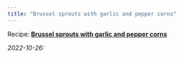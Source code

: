 ```yaml
---
title: "Brussel sprouts with garlic and pepper corns"
---
```


Recipe: **[Brussel sprouts with garlic and pepper corns](projects/fermentation/Vegetable%20recipes.md#Brussel%20sprouts%20with%20garlic%20and%20pepper%20corns)**

_2022-10-26:_





